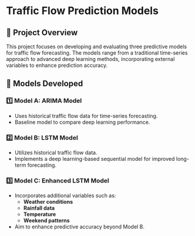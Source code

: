 # Traffic Flow Prediction Models

## 📌 Project Overview
This project focuses on developing and evaluating three predictive models for traffic flow forecasting. The models range from a traditional time-series approach to advanced deep learning methods, incorporating external variables to enhance prediction accuracy.

## 🚀 Models Developed
### 1️⃣ Model A: **ARIMA Model**
- Uses historical traffic flow data for time-series forecasting.
- Baseline model to compare deep learning performance.

### 2️⃣ Model B: **LSTM Model**
- Utilizes historical traffic flow data.
- Implements a deep learning-based sequential model for improved long-term forecasting.

### 3️⃣ Model C: **Enhanced LSTM Model**
- Incorporates additional variables such as:
  - **Weather conditions**
  - **Rainfall data**
  - **Temperature**
  - **Weekend patterns**
- Aim to enhance predictive accuracy beyond Model B.
